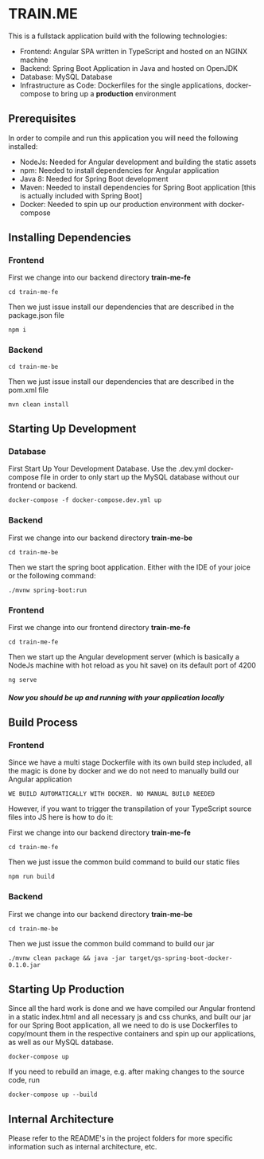 # TRAIN.ME

This is a fullstack application build with the following technologies:

- Frontend: Angular SPA written in TypeScript and hosted on an NGINX machine
- Backend: Spring Boot Application in Java and hosted on OpenJDK
- Database: MySQL Database
- Infrastructure as Code: Dockerfiles for the single applications, docker-compose to bring up a **production** environment

## Prerequisites

In order to compile and run this application you will need the following installed:

- NodeJs: Needed for Angular development and building the static assets
- npm: Needed to install dependencies for Angular application
- Java 8: Needed for Spring Boot development
- Maven: Needed to install dependencies for Spring Boot application [this is actually included with Spring Boot]
- Docker: Needed to spin up our production environment with docker-compose

## Installing Dependencies

### Frontend

First we change into our backend directory **train-me-fe**

```
cd train-me-fe
```

Then we just issue install our dependencies that are described in the package.json file

```
npm i
```

### Backend

```
cd train-me-be
```

Then we just issue install our dependencies that are described in the pom.xml file

```
mvn clean install
```

## Starting Up Development

### Database

First Start Up Your Development Database. Use the .dev.yml docker-compose file in order to only start up the MySQL database without
our frontend or backend.

```
docker-compose -f docker-compose.dev.yml up
```

### Backend

First we change into our backend directory **train-me-be**

```
cd train-me-be
```

Then we start the spring boot application. Either with the IDE of your joice or the following command:

```
./mvnw spring-boot:run
```

### Frontend

First we change into our frontend directory **train-me-fe**

```
cd train-me-fe
```

Then we start up the Angular development server (which is basically a NodeJs machine with hot reload as you hit save) on its default port of 4200

```
ng serve
```

##### Now you should be up and running with your application locally

## Build Process

### Frontend

Since we have a multi stage Dockerfile with its own build step included, all the magic is done by docker and we do not need to manually build our Angular application

```
WE BUILD AUTOMATICALLY WITH DOCKER. NO MANUAL BUILD NEEDED
```

However, if you want to trigger the transpilation of your TypeScript source files into JS here is how to do it:

First we change into our backend directory **train-me-fe**

```
cd train-me-fe
```

Then we just issue the common build command to build our static files

```
npm run build
```

### Backend

First we change into our backend directory **train-me-be**

```
cd train-me-be
```

Then we just issue the common build command to build our jar

```
./mvnw clean package && java -jar target/gs-spring-boot-docker-0.1.0.jar
```

## Starting Up Production

Since all the hard work is done and we have compiled our Angular frontend in a static index.html and all necessary js and css chunks, and built our jar for our Spring Boot application, all we need to do is use Dockerfiles to copy/mount them in the respective containers and spin up our applications, as well as our MySQL database.

```
docker-compose up
```

If you need to rebuild an image, e.g. after making changes to the source code, run

```
docker-compose up --build
```

## Internal Architecture

Please refer to the README's in the project folders for more specific information such as internal architecture, etc.
